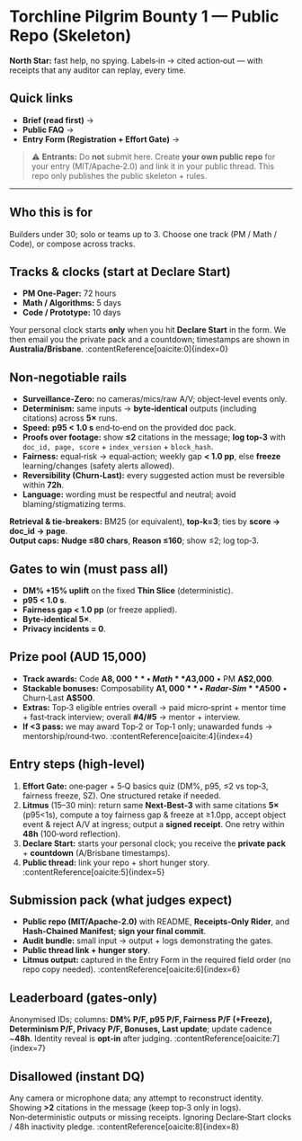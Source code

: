 # Torchline Pilgrim Bounty 1 — Public Repo (Skeleton)

**North Star:** fast help, no spying. Labels‑in → cited action‑out — with receipts that any auditor can replay, every time.

## Quick links
- **Brief (read first)** → <ADD LINK>
- **Public FAQ** → <ADD LINK>
- **Entry Form (Registration + Effort Gate)** → <ADD LINK>

> ⚠️ **Entrants:** Do **not** submit here. Create **your own public repo** for your entry (MIT/Apache‑2.0) and link it in your public thread. This repo only publishes the public skeleton + rules.

---

## Who this is for
Builders under 30; solo or teams up to 3. Choose one track (PM / Math / Code), or compose across tracks.

## Tracks & clocks (start at **Declare Start**)
- **PM One‑Pager:** 72 hours
- **Math / Algorithms:** 5 days
- **Code / Prototype:** 10 days

Your personal clock starts **only** when you hit **Declare Start** in the form. We then email you the private pack and a countdown; timestamps are shown in **Australia/Brisbane**. :contentReference[oaicite:0]{index=0}

## Non‑negotiable rails
- **Surveillance‑Zero:** no cameras/mics/raw A/V; object‑level events only.  
- **Determinism:** same inputs → **byte‑identical** outputs (including citations) across **5×** runs.  
- **Speed:** **p95 < 1.0 s** end‑to‑end on the provided doc pack.  
- **Proofs over footage:** show **≤2** citations in the message; **log top‑3** with `doc_id, page, score` + `index_version` + `block_hash`.  
- **Fairness:** equal‑risk → equal‑action; weekly gap **< 1.0 pp**, else **freeze** learning/changes (safety alerts allowed).  
- **Reversibility (Churn‑Last):** every suggested action must be reversible within **72h**.  
- **Language:** wording must be respectful and neutral; avoid blaming/stigmatizing terms. 

**Retrieval & tie‑breakers:** BM25 (or equivalent), **top‑k=3**; ties by **score → doc_id → page**.  
**Output caps:** **Nudge ≤80 chars**, **Reason ≤160**; show ≤2; log top‑3. 

## Gates to win (must pass all)
- **DM% +15% uplift** on the fixed **Thin Slice** (deterministic).  
- **p95 < 1.0 s**.  
- **Fairness gap < 1.0 pp** (or freeze applied).  
- **Byte‑identical 5×**.  
- **Privacy incidents = 0**. 

## Prize pool (AUD 15,000)
- **Track awards:** Code **A$8,000** • Math **A$3,000** • PM **A$2,000**.  
- **Stackable bonuses:** Composability **A$1,000** • Radar‑Sim **A$500** • Churn‑Last **A$500**.  
- **Extras:** Top‑3 eligible entries overall → paid micro‑sprint + mentor time + fast‑track interview; overall **#4/#5** → mentor + interview.  
- **If <3 pass:** we may award Top‑2 or Top‑1 only; unawarded funds → mentorship/round‑two. :contentReference[oaicite:4]{index=4}

## Entry steps (high‑level)
1) **Effort Gate:** one‑pager + 5‑Q basics quiz (DM%, p95, ≤2 vs top‑3, fairness freeze, SZ). One structured retake if needed.  
2) **Litmus** (15–30 min): return same **Next‑Best‑3** with same citations **5×** (p95<1s), compute a toy fairness gap & freeze at ≥1.0pp, accept object event & reject A/V at ingress; output a **signed receipt**. One retry within **48h** (100‑word reflection).  
3) **Declare Start:** starts your personal clock; you receive the **private pack** + **countdown** (A/Brisbane timestamps).  
4) **Public thread:** link your repo + short hunger story. :contentReference[oaicite:5]{index=5}

## Submission pack (what judges expect)
- **Public repo (MIT/Apache‑2.0)** with README, **Receipts‑Only Rider**, and **Hash‑Chained Manifest**; **sign your final commit**.  
- **Audit bundle:** small input → output + logs demonstrating the gates.  
- **Public thread link + hunger story**.  
- **Litmus output:** captured in the Entry Form in the required field order (no repo copy needed). :contentReference[oaicite:6]{index=6}

## Leaderboard (gates‑only)
Anonymised IDs; columns: **DM% P/F, p95 P/F, Fairness P/F (+Freeze), Determinism P/F, Privacy P/F, Bonuses, Last update**; update cadence ~**48h**. Identity reveal is **opt‑in** after judging. :contentReference[oaicite:7]{index=7}

## Disallowed (instant DQ)
Any camera or microphone data; any attempt to reconstruct identity.  
Showing **>2** citations in the message (keep top‑3 only in logs).  
Non‑deterministic outputs or missing receipts. Ignoring Declare‑Start clocks / 48h inactivity pledge. :contentReference[oaicite:8]{index=8}
